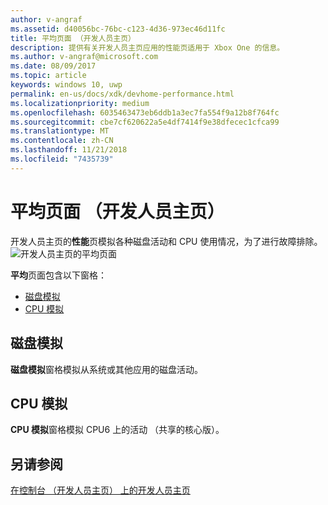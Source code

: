 ```yaml
---
author: v-angraf
ms.assetid: d40056bc-76bc-c123-4d36-973ec46d11fc
title: 平均页面 （开发人员主页）
description: 提供有关开发人员主页应用的性能页适用于 Xbox One 的信息。
ms.author: v-angraf@microsoft.com
ms.date: 08/09/2017
ms.topic: article
keywords: windows 10, uwp
permalink: en-us/docs/xdk/devhome-performance.html
ms.localizationpriority: medium
ms.openlocfilehash: 6035463473eb6ddb1a3ec7fa554f9a12b8f764fc
ms.sourcegitcommit: cbe7cf620622a5e4df7414f9e38dfecec1cfca99
ms.translationtype: MT
ms.contentlocale: zh-CN
ms.lasthandoff: 11/21/2018
ms.locfileid: "7435739"
---
```

# <a name="performance-page-dev-home"></a>平均页面 （开发人员主页）
   
  
开发人员主页的**性能**页模拟各种磁盘活动和 CPU 使用情况，为了进行故障排除。   
 ![开发人员主页的平均页面](images/devhome_performance.png)   
  
**平均**页面包含以下窗格：   
 
   *  [磁盘模拟](#ID4EEB)  
   *  [CPU 模拟](#ID4EOB)  

 
<a id="ID4EEB"></a>

   

## <a name="disk-simulation"></a>磁盘模拟  
   
  
**磁盘模拟**窗格模拟从系统或其他应用的磁盘活动。   
  
<a id="ID4EOB"></a>

   

## <a name="cpu-simulation"></a>CPU 模拟  
   
  
**CPU 模拟**窗格模拟 CPU6 上的活动 （共享的核心版）。   
  
<a id="ID4EYB"></a>

   

## <a name="see-also"></a>另请参阅  
 [在控制台 （开发人员主页） 上的开发人员主页](dev-home.md)

  